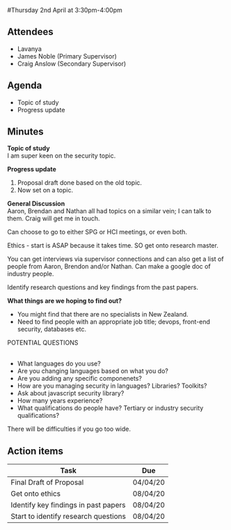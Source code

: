 #Thursday 2nd April at 3:30pm-4:00pm

## Attendees

- Lavanya
- James Noble (Primary Supervisor)
- Craig Anslow (Secondary Supervisor)

## Agenda

- Topic of study
- Progress update

## Minutes

**Topic of study** <br>
I am super keen on the security topic.

**Progress update** <br>

1. Proposal draft done based on the old topic.
2. Now set on a topic.

**General Discussion**<br>
Aaron, Brendan and Nathan all had topics on a similar vein; I can talk to them. Craig will get me in touch.

Can choose to go to either SPG or HCI meetings, or even both.

Ethics - start is ASAP because it takes time. SO get onto research master.

You can get interviews via supervisor connections and can also get a list of people from Aaron, Brendon and/or Nathan. Can make a google doc of industry people.

Identify research questions and key findings from the past papers.

**What things are we hoping to find out?**<br>

- You might find that there are no specialists in New Zealand.
- Need to find people with an appropriate job title; devops, front-end security, databases etc.

POTENTIAL QUESTIONS<br><br>

- What languages do you use?
- Are you changing languages based on what you do?
- Are you adding any specific componenets?
- How are you managing security in languages? Libraries? Toolkits?
- Ask about javascript security library?
- How many years experience?
- What qualifications do people have? Tertiary or industry security qualifications?

There will be difficulties if you go too wide.

## Action items

| Task                                 | Due      |
| ------------------------------------ | -------- |
| Final Draft of Proposal              | 04/04/20 |
| Get onto ethics                      | 08/04/20 |
| Identify key findings in past papers | 08/04/20 |
| Start to identify research questions | 08/04/20 |
